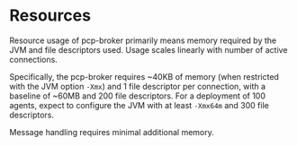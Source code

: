 # Resources

Resource usage of pcp-broker primarily means memory required by the JVM and
file descriptors used. Usage scales linearly with number of active connections.

Specifically, the pcp-broker requires ~40KB of memory (when restricted with the
JVM option `-Xmx`) and 1 file descriptor per connection, with a baseline of
~60MB and 200 file descriptors. For a deployment of 100 agents, expect to
configure the JVM with at least `-Xmx64m` and 300 file descriptors.

Message handling requires minimal additional memory.
